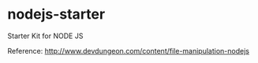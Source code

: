 # nodejs-starter
Starter Kit for NODE JS

Reference:
http://www.devdungeon.com/content/file-manipulation-nodejs